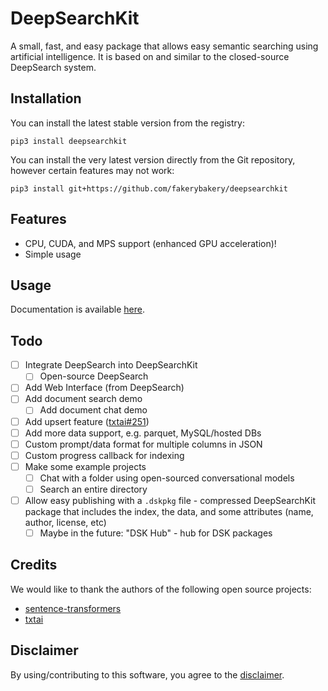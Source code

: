 # DeepSearchKit

A small, fast, and easy package that allows easy semantic searching using artificial intelligence. It is based on and similar to the closed-source DeepSearch system.

## Installation

You can install the latest stable version from the registry:

```
pip3 install deepsearchkit
```

You can install the very latest version directly from the Git repository, however certain features may not work:

```
pip3 install git+https://github.com/fakerybakery/deepsearchkit
```

## Features

 * CPU, CUDA, and MPS support (enhanced GPU acceleration)!
 * Simple usage

## Usage

Documentation is available [here](DOCUMENTATION.md).

## Todo

- [ ] Integrate DeepSearch into DeepSearchKit
  - [ ] Open-source DeepSearch
- [ ] Add Web Interface (from DeepSearch)
- [ ] Add document search demo
  - [ ] Add document chat demo
- [ ] Add upsert feature ([txtai#251](https://github.com/neuml/txtai/issues/251))
- [ ] Add more data support, e.g. parquet, MySQL/hosted DBs
- [ ] Custom prompt/data format for multiple columns in JSON
- [ ] Custom progress callback for indexing
- [ ] Make some example projects
  - [ ] Chat with a folder using open-sourced conversational models
  - [ ] Search an entire directory
- [ ] Allow easy publishing with a `.dskpkg` file - compressed DeepSearchKit package that includes the index, the data, and some attributes (name, author, license, etc)
  - [ ] Maybe in the future: "DSK Hub" - hub for DSK packages

## Credits

We would like to thank the authors of the following open source projects:

 * [sentence-transformers](https://github.com/UKPLab/sentence-transformers)
 * [txtai](https://github.com/neuml/txtai)

## Disclaimer

By using/contributing to this software, you agree to the [disclaimer](DISCLAIMER.md).
